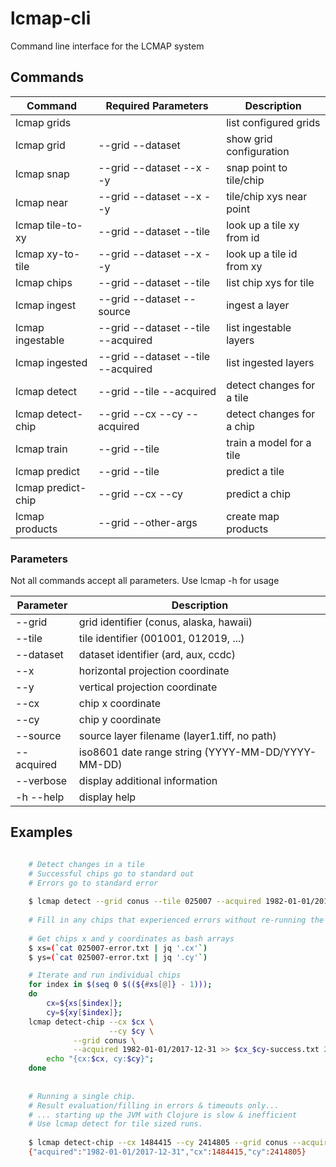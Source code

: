 # lcmap-cli
Command line interface for the LCMAP system

## Commands

| Command                      | Required Parameters                | Description                     |
| ---------------------------- | ---------------------------------- | ------------------------------- |
| lcmap grids                  |                                    | list configured grids           |
| lcmap grid                   | --grid --dataset                   | show grid configuration         |
| lcmap snap                   | --grid --dataset --x --y           | snap point to tile/chip         |
| lcmap near                   | --grid --dataset --x --y           | tile/chip xys near point        |
| lcmap tile-to-xy             | --grid --dataset --tile            | look up a tile xy from id       |
| lcmap xy-to-tile             | --grid --dataset --x --y           | look up a tile id from xy       | 
| lcmap chips                  | --grid --dataset --tile            | list chip xys for tile          |
| lcmap ingest                 | --grid --dataset --source          | ingest a layer                  |
| lcmap ingestable             | --grid --dataset --tile --acquired | list ingestable layers          |
| lcmap ingested               | --grid --dataset --tile --acquired | list ingested layers            |
| lcmap detect                 | --grid --tile --acquired           | detect changes for a tile       |
| lcmap detect-chip            | --grid --cx --cy --acquired        | detect changes for a chip       |
| lcmap train                  | --grid --tile                      | train a model for a tile        |
| lcmap predict                | --grid --tile                      | predict a tile                  |
| lcmap predict-chip           | --grid --cx --cy                   | predict a chip                  |
| lcmap products               | --grid --other-args                | create map products             |


### Parameters

Not all commands accept all parameters.  Use lcmap <command> -h for usage

| Parameter   | Description                                       |
| ----------- | ------------------------------------------------- |
|  --grid     | grid identifier (conus, alaska, hawaii)           |
|  --tile     | tile identifier (001001, 012019, ...)             |
|  --dataset  | dataset identifier (ard, aux, ccdc)               |
|  --x        | horizontal projection coordinate                  |
|  --y        | vertical projection coordinate                    |
|  --cx       | chip x coordinate                                 |
|  --cy       | chip y coordinate                                 |
|  --source   | source layer filename (layer1.tiff, no path)      |
|  --acquired | iso8601 date range string (YYYY-MM-DD/YYYY-MM-DD) |
|  --verbose  | display additional information                    |
| -h --help   | display help                                      |


## Examples

```bash

    # Detect changes in a tile
    # Successful chips go to standard out
    # Errors go to standard error
	
    $ lcmap detect --grid conus --tile 025007 --acquired 1982-01-01/2017-12-31 >> 025007-success.txt 2>> 025007-error.txt
	
    # Fill in any chips that experienced errors without re-running the whole tile
	
    # Get chips x and y coordinates as bash arrays
    $ xs=(`cat 025007-error.txt | jq '.cx'`)
    $ ys=(`cat 025007-error.txt | jq '.cy'`)

    # Iterate and run individual chips
    for index in $(seq 0 $((${#xs[@]} - 1)));
    do
        cx=${xs[$index]};
        cy=${xy[$index]};
	lcmap detect-chip --cx $cx \
	                  --cy $cy \
			  --grid conus \
			  --acquired 1982-01-01/2017-12-31 >> $cx_$cy-success.txt 2>> $cx_$cy-error.txt;
    	echo "{cx:$cx, cy:$cy}";
    done
	
	
	# Running a single chip.
	# Result evaluation/filling in errors & timeouts only...
	# ... starting up the JVM with Clojure is slow & inefficient
	# Use lcmap detect for tile sized runs.
    
	$ lcmap detect-chip --cx 1484415 --cy 2414805 --grid conus --acquired 1982-01-01/2017-12-31;
	{"acquired":"1982-01-01/2017-12-31","cx":1484415,"cy":2414805}
	
```
